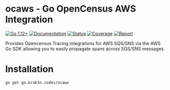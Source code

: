 # ocaws - Go OpenCensus AWS Integration

[![Go 1.12+][goversion-image]][goversion-url]
[![Documentation][godoc-image]][godoc-url]
[![Status][circle-image]][circle-url]
[![Coverage][cover-image]][cover-url]
[![Report][report-image]][report-url]

Provides Opencensus Tracing integrations for AWS SQS/SNS via the AWS Go SDK
allowing you to easily propagate spans across SQS/SNS messages.

[goversion-image]: https://img.shields.io/badge/Go-1.12+-00ADD8.svg
[goversion-url]: https://golang.org/
[godoc-image]: https://img.shields.io/badge/godoc-reference-00ADD8.svg
[godoc-url]: https://godoc.org/go.krak3n.codes/ocaws
[circle-image]: https://circleci.com/gh/krak3n/ocaws.svg?style=shield
[circle-url]: https://circleci.com/gh/krak3n/ocaws
[cover-image]: https://codecov.io/gh/krak3n/ocaws/branch/master/graph/badge.svg
[cover-url]: https://codecov.io/gh/krak3n/ocaws
[report-image]: https://goreportcard.com/badge/github.com/krak3n/ocaws
[report-url]: https://goreportcard.com/report/github.com/krak3n/ocaws

# Installation

```
go get go.krak3n.codes/ocaws
```
